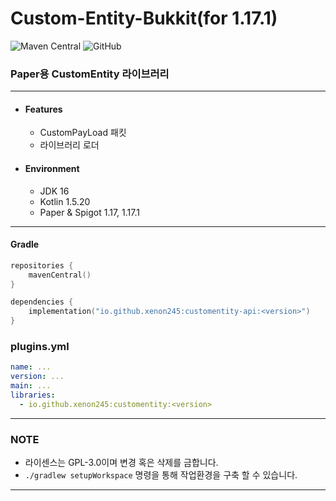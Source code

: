 # Custom-Entity-Bukkit(for 1.17.1)

![Maven Central](https://img.shields.io/maven-central/v/io.github.xenon245/customentity)
![GitHub](https://img.shields.io/github/license/xenon245/custom-entity)

### Paper용 CustomEntity 라이브러리

---

* #### Features
  * CustomPayLoad 패킷
  * 라이브러리 로더
* #### Environment
  * JDK 16
  * Kotlin 1.5.20
  * Paper & Spigot 1.17, 1.17.1

---

#### Gradle

```kotlin 
repositories {
    mavenCentral()
}
```

```kotlin
dependencies { 
    implementation("io.github.xenon245:customentity-api:<version>")
}
```

### plugins.yml

```yaml
name: ...
version: ...
main: ...
libraries:
  - io.github.xenon245:customentity:<version>
```

---

### NOTE

* 라이센스는 GPL-3.0이며 변경 혹은 삭제를 금합니다.
* `./gradlew setupWorkspace` 명령을 통해 작업환경을 구축 할 수 있습니다.

---